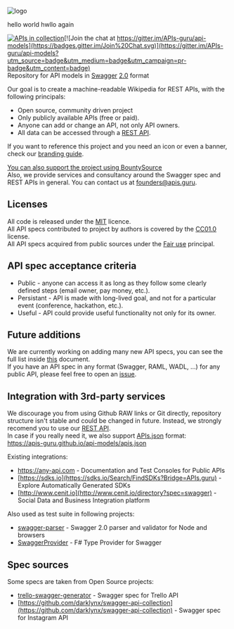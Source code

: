 ![logo]

hello world
hwllo again

[![APIs in collection](https://apis-guru.github.io/api-models/apis_in_collection_banner.svg)](./APIs)[![Join the chat at https://gitter.im/APIs-guru/api-models](https://badges.gitter.im/Join%20Chat.svg)](https://gitter.im/APIs-guru/api-models?utm_source=badge&utm_medium=badge&utm_campaign=pr-badge&utm_content=badge)<BR>
Repository for API models in [Swagger](http://swagger.io/) [2.0](https://github.com/swagger-api/swagger-spec/blob/master/versions/2.0.md) format

Our goal is to create a machine-readable Wikipedia for REST APIs, with the following principals:
- Open source, community driven project
- Only publicly available APIs (free or paid).
- Anyone can add or change an API, not only API owners.
- All data can be accessed through a [REST API](API.md).

If you want to reference this project and you need an icon or even a banner, check our [branding guide](branding/README.md).

[You can also support the project using BountySource](https://www.bountysource.com/teams/apis_guru)<br>
Also, we provide services and consultancy around the Swagger spec and REST APIs in general.
You can contact us at founders@apis.guru.

Licenses
--------------------------

All code is released under the [MIT](http://opensource.org/licenses/MIT) licence.<br>
All API specs contributed to project by authors is covered by the [CC01.0](https://creativecommons.org/publicdomain/zero/1.0/) license.<br>
All API specs acquired from public sources under the [Fair use](http://en.wikipedia.org/wiki/Fair_use) principal.

API spec acceptance criteria
--------------------------
* Public - anyone can access it as long as they follow some clearly defined steps (email owner, pay money, etc.).
* Persistant - API is made with long-lived goal, and not for a particular event (conference, hackathon, etc.).
* Useful - API could provide useful functionality not only for its owner.

Future additions
--------------------------
We are currently working on adding many new API specs, you can see the full list inside [this](https://docs.google.com/spreadsheets/d/14zxKcW_Pzu5aYI3Tnwe5ph2Ru2pkSP8yHWEQhx3t8pI/edit?usp=sharing) document.<BR>
If you have an API spec in any format (Swagger, RAML, WADL, ...) for any public API, please feel free to open an [issue](https://github.com/APIs-guru/api-models/issues/new).

Integration with 3rd-party services
--------------------------
We discourage you from using Github RAW links or Git directly, repository structure isn't stable and could be changed in future.
Instead, we strongly recomend you to use our [REST API](API.md).<BR>
In case if you really need it, we also support [APIs.json](http://apisjson.org/) format:<BR>
https://apis-guru.github.io/api-models/apis.json

Existing integrations:
 - https://any-api.com - Documentation and Test Consoles for Public APIs
 - [https://sdks.io](https://sdks.io/Search/FindSDKs?Bridge=APIs.guru) - Explore Automatically Generated SDKs
 - [http://www.cenit.io](http://www.cenit.io/directory?spec=swagger) - Social Data and Business Integration platform

Also used as test suite in following projects:
 - [swagger-parser](https://github.com/BigstickCarpet/swagger-parser) - Swagger 2.0 parser and validator for Node and browsers
 - [SwaggerProvider](https://github.com/sergey-tihon/SwaggerProvider) - F# Type Provider for Swagger

Spec sources
--------------------------
Some specs are taken from Open Source projects:
 - [trello-swagger-generator](https://github.com/warehouseman/trello-swagger-generator/) - Swagger spec for Trello API
 - [https://github.com/darklynx/swagger-api-collection](https://github.com/darklynx/swagger-api-collection) - Swagger spec for Instagram API

[logo]: https://apis-guru.github.io/api-models/branding/logo_horizontal.svg "APIs.guru"
